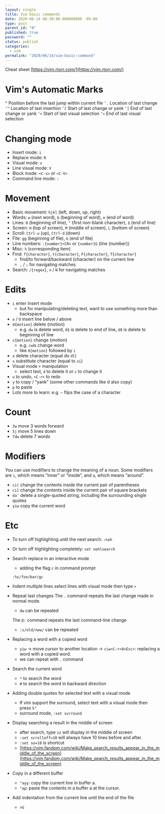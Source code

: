 ```yaml
---
layout: single
title: Vim basic commands
date: 2020-06-14 08:30:00.000000000 -05:00
type: post
parent_id: "0"
published: true
password: ""
status: publish
categories:
  - vim
permalink: "2020/06/14/vim-basic-command"
---
```


Cheat sheet
[https://vim.rtorr.com/](https://vim.rtorr.com/)

# Vim's Automatic Marks

`“` Position before the last jump within current file
`‘.` Location of last change
`‘^` Location of last insertion
`‘[` Start of last change or yank
`‘]` End of last change or yank
`‘<` Start of last visual selection
`‘>` End of last visual selection

# Changing mode

- Insert mode: `i`
- Replace mode: `R`
- Visual mode: `v`
- Line visual mode: `V`
- Block mode: `<C-v>` or `<C-V>`
- Command line mode: `:`

# Movement

- Basic movement: `hjkl` (left, down, up, right)
- Words: `w` (next word), `b` (beginning of word), `e` (end of word)
- Lines: `0` (beginning of line), `^` (first non-blank character), `$` (end of line)
- Screen: `H` (top of screen), `M` (middle of screen), `L` (bottom of screen)
- Scroll: `Ctrl-u` (up), `Ctrl-d` (down)
- File: `gg` (beginning of file), `G` (end of file)
- Line numbers: `:{number}<CR>` or `{number}G` (line {number})
- Misc: `%` (corresponding item)
- Find: `f{character}`, `t{character}`, `F{character}`, `T{character}`
  - find/to forward/backward {character} on the current line
  - `,` / `;` for navigating matches
- Search: `/{regex}`, `n` / `N` for navigating matches

# Edits

- `i` enter Insert mode
  - but for manipulating/deleting text, want to use something more than backspace
- `o` / `O` insert line below / above
- `d{motion}` delete {motion}
  - e.g. `dw` is delete word, `d$` is delete to end of line, `d0` is delete to beginning of line
- `c{motion}` change {motion}
  - e.g. `cw`is change word
  - like `d{motion}` followed by `i`
- `x` delete character (equal do `dl`)
- `s` substitute character (equal to `xi`)
- Visual mode `+` manipulation
  - select text, `d` to delete it or `c` to change it
- `u` to undo, `<C-r>` to redo
- `y` to copy / “yank” (some other commands like d also copy)
- `p` to paste
- Lots more to learn: e.g. `~` flips the case of a character

# Count

- `3w` move 3 words forward
- `5j` move 5 lines down
- `7dw` delete 7 words

# Modifiers

You can use modifiers to change the meaning of a noun. Some modifiers are `i`, which means “inner” or “inside”, and `a`, which means “around”.

- `ci(` change the contents inside the current pair of parentheses
- `ci[` change the contents inside the current pair of square brackets
- `da'` delete a single-quoted string, including the surrounding single quotes
- `yiw` copy the current word

# Etc

- To turn off highlighting until the next search:
  `:noh`

- Or turn off highlighting completely:
  `set nohlsearch`

- Search replace in an interactive mode

  - adding the flag `c` in command prompt

  ```
  :%s/foo/bar/gc
  ```

- Indent multiple lines
  select lines with visual mode then type `>`

- Repeat last changes
  The `.` command repeats the last change made in normal mode.

  - `dw` can be repeated

  The `@:` command repeats the last command-line change

  - `:s/old/new/` can be repeated

- Replacing a word with a copied word

  - `yiw` -> move cursor to another location -> `ciw<C-r>0<Esc>`: replacing a word with a copied word.
  - we can repeat with `.` command

- Search the current word

  - `*` to search the word
  - `#` to search the word in backward direction

- Adding double quotes for selected text with a visual mode

  - If vim support the surround, select text with a visual mode then press `S"`
  - surround mode, `:set surround`

- Display searching a result in the middle of screen

  - after search, type `zz` will display in the middle of screen
  - `:set scrolloff=10` will always have 10 lines before and after.
  - `:set so=10` is shortcut
  - [https://vim.fandom.com/wiki/Make_search_results_appear_in_the_middle_of_the_screen](https://vim.fandom.com/wiki/Make_search_results_appear_in_the_middle_of_the_screen)

- Copy in a different buffer

  - `"ayy`: copy the current line in buffer a.
  - `"ap`: paste the contents in a buffer a at the cursor.

- Add indentation from the current line until the end of the file
  - `>G`
